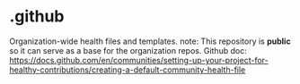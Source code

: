 # .github
Organization-wide health files and templates.
note: This repository is **public** so it can serve as a base for the organization repos.
Github doc: https://docs.github.com/en/communities/setting-up-your-project-for-healthy-contributions/creating-a-default-community-health-file
